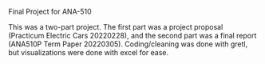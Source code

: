 Final Project for ANA-510

This was a two-part project. The first part was a project proposal (Practicum Electric Cars 20220228), and the second part was a final report (ANA510P Term Paper 20220305). Coding/cleaning was done with gretl, but visualizations were done with excel for ease.
